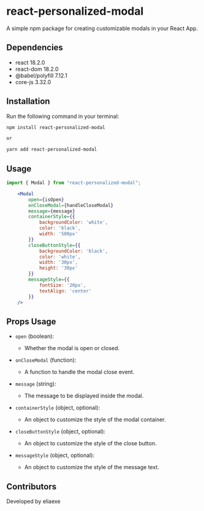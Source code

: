 # react-personalized-modal

A simple npm package for creating customizable modals in your React App.

## Dependencies

- react 18.2.0
- react-dom 18.2.0
- @babel/polyfill 7.12.1
- core-js 3.32.0

## Installation
Run the following command in your terminal:

```bash
npm install react-personalized-modal

or

yarn add react-personalized-modal
```

## Usage
```jsx
import { Modal } from "react-personalized-modal";

    <Modal
        open={isOpen}
        onCloseModal={handleCloseModal}
        message={message}
        containerStyle={{
            backgroundColor: 'white',
            color: 'black',
            width: '500px'
        }}
        closeButtonStyle={{
            backgroundColor: 'black',
            color: 'white',
            width: '30px',
            height: '30px'
        }}
        messageStyle={{
            fontSize: '20px',
            textAlign: 'center'
        }}
    />

```

## Props Usage

- `open` (boolean):
  - Whether the modal is open or closed.

- `onCloseModal` (function):
  - A function to handle the modal close event.

- `message` (string):
  - The message to be displayed inside the modal.

- `containerStyle` (object, optional):
  - An object to customize the style of the modal container.

- `closeButtonStyle` (object, optional):
  - An object to customize the style of the close button.

- `messageStyle` (object, optional):
  - An object to customize the style of the message text.

## Contributors
Developed by eliaexe
